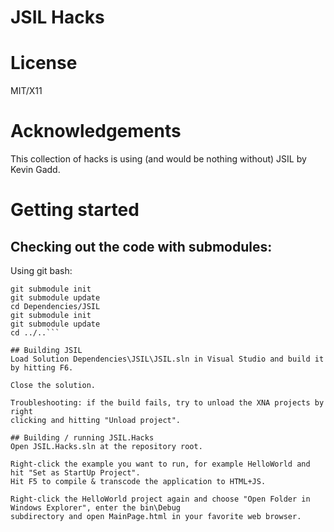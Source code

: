 # JSIL Hacks

# License

MIT/X11

# Acknowledgements

This collection of hacks is using (and would be nothing without) JSIL by Kevin Gadd.

# Getting started

## Checking out the code with submodules: 

Using git bash:

```git clone git://github.com/markusjohnsson/JSIL.Hacks.git
git submodule init
git submodule update
cd Dependencies/JSIL
git submodule init
git submodule update
cd ../..```

## Building JSIL
Load Solution Dependencies\JSIL\JSIL.sln in Visual Studio and build it by hitting F6.

Close the solution.

Troubleshooting: if the build fails, try to unload the XNA projects by right 
clicking and hitting "Unload project".

## Building / running JSIL.Hacks
Open JSIL.Hacks.sln at the repository root. 

Right-click the example you want to run, for example HelloWorld and hit "Set as StartUp Project". 
Hit F5 to compile & transcode the application to HTML+JS. 

Right-click the HelloWorld project again and choose "Open Folder in Windows Explorer", enter the bin\Debug
subdirectory and open MainPage.html in your favorite web browser.

